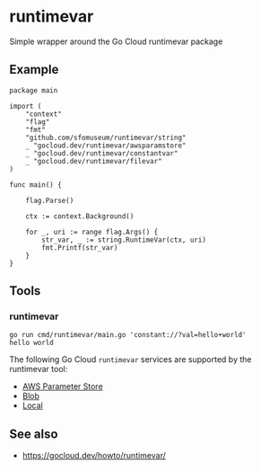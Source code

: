 # runtimevar

Simple wrapper around the Go Cloud runtimevar package

## Example

```
package main

import (
	"context"
	"flag"
	"fmt"
	"github.com/sfomuseum/runtimevar/string"
	_ "gocloud.dev/runtimevar/awsparamstore"
	_ "gocloud.dev/runtimevar/constantvar"
	_ "gocloud.dev/runtimevar/filevar"
)

func main() {

	flag.Parse()

	ctx := context.Background()

	for _, uri := range flag.Args() {
		str_var, _ := string.RuntimeVar(ctx, uri)
		fmt.Printf(str_var)
	}
}
```

## Tools

### runtimevar

```
go run cmd/runtimevar/main.go 'constant://?val=hello+world'
hello world
```

The following Go Cloud `runtimevar` services are supported by the runtimevar tool:

* [AWS Parameter Store](https://gocloud.dev/howto/runtimevar/#awsps)
* [Blob](https://gocloud.dev/howto/runtimevar/#blob)
* [Local](https://gocloud.dev/howto/runtimevar/#local)

## See also

* https://gocloud.dev/howto/runtimevar/